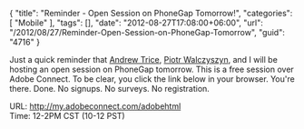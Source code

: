 {
	"title": "Reminder - Open Session on PhoneGap Tomorrow!",
	"categories": [
		"Mobile"
	],
	"tags": [],
	"date": "2012-08-27T17:08:00+06:00",
	"url": "/2012/08/27/Reminder-Open-Session-on-PhoneGap-Tomorrow",
	"guid": "4716"
}

Just a quick reminder that <a href="http://www.tricedesigns.com/">Andrew Trice</a>, <a href="http://outof.me/">Piotr Walczyszyn</a>, and I will be hosting an open session on PhoneGap tomorrow. This is a free session over Adobe Connect. To be clear, you click the link below in your browser. You're there. Done. No signups. No surveys. No registration. 

URL: <a href="http://my.adobeconnect.com/adobehtml">http://my.adobeconnect.com/adobehtml</a><br/>
Time: 12-2PM CST (10-12 PST)